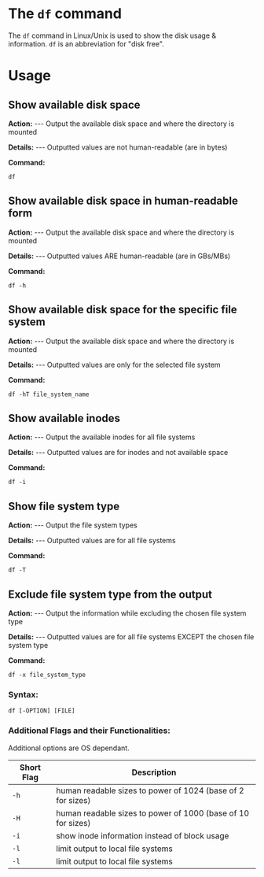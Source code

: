 # The `df` command
The `df` command in Linux/Unix is used to show the disk usage & information.
`df` is an abbreviation for "disk free".

# Usage

## Show available disk space

**Action:**
--- Output the available disk space and where the directory is mounted

**Details:**
--- Outputted values are not human-readable (are in bytes)

**Command:**
```
df
```

## Show available disk space in human-readable form

**Action:**
--- Output the available disk space and where the directory is mounted

**Details:**
--- Outputted values ARE human-readable (are in GBs/MBs)

**Command:**
```
df -h
```

## Show available disk space for the specific file system

**Action:**
--- Output the available disk space and where the directory is mounted

**Details:**
--- Outputted values are only for the selected file system

**Command:**
```
df -hT file_system_name
```

## Show available inodes

**Action:**
--- Output the available inodes for all file systems

**Details:**
--- Outputted values are for inodes and not available space

**Command:**
```
df -i
```

## Show file system type

**Action:**
--- Output the file system types

**Details:**
--- Outputted values are for all file systems

**Command:**
```
df -T
```

## Exclude file system type from the output

**Action:**
--- Output the information while excluding the chosen file system type

**Details:**
--- Outputted values are for all file systems EXCEPT the chosen file system type

**Command:**
```
df -x file_system_type
```

### Syntax:

```
df [-OPTION] [FILE]
```

### Additional Flags and their Functionalities:

Additional options are OS dependant.

|**Short Flag**   |**Description**   |
|---|---|
|`-h`|human readable sizes to power of 1024 (base of 2 for sizes)|
|`-H`|human readable sizes to power of 1000 (base of 10 for sizes)|
|`-i`|show inode information instead of block usage|
|`-l`|limit output to local file systems|
|`-l`|limit output to local file systems|
